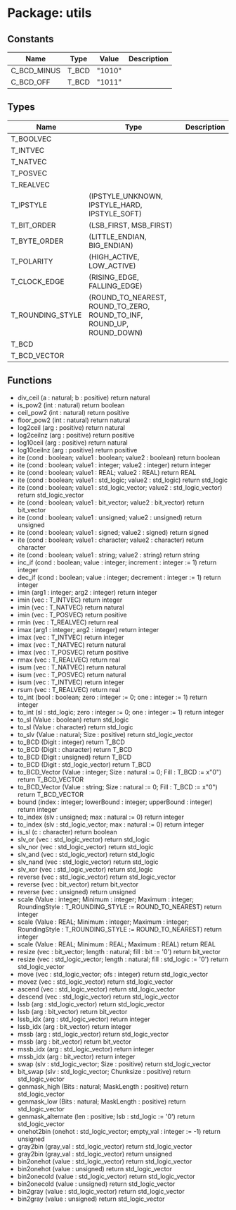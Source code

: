 # Package: utils
## Constants
| Name        | Type  | Value   | Description |
| ----------- | ----- | ------- | ----------- |
| C_BCD_MINUS | T_BCD |  "1010" |             |
| C_BCD_OFF   | T_BCD |  "1011" |             |
## Types
| Name             | Type                                                                  | Description |
| ---------------- | --------------------------------------------------------------------- | ----------- |
| T_BOOLVEC        |                                                                       |             |
| T_INTVEC         |                                                                       |             |
| T_NATVEC         |                                                                       |             |
| T_POSVEC         |                                                                       |             |
| T_REALVEC        |                                                                       |             |
| T_IPSTYLE        | (IPSTYLE_UNKNOWN, IPSTYLE_HARD, IPSTYLE_SOFT)                         |             |
| T_BIT_ORDER      | (LSB_FIRST, MSB_FIRST)                                                |             |
| T_BYTE_ORDER     | (LITTLE_ENDIAN, BIG_ENDIAN)                                           |             |
| T_POLARITY       | (HIGH_ACTIVE, LOW_ACTIVE)                                             |             |
| T_CLOCK_EDGE     | (RISING_EDGE, FALLING_EDGE)                                           |             |
| T_ROUNDING_STYLE | (ROUND_TO_NEAREST, ROUND_TO_ZERO, ROUND_TO_INF, ROUND_UP, ROUND_DOWN) |             |
| T_BCD            |                                                                       |             |
| T_BCD_VECTOR     |                                                                       |             |
## Functions
- div_ceil <font id="function_arguments">(a : natural; b : positive)</font> <font id="function_return">return natural</font>
- is_pow2 <font id="function_arguments">(int : natural)</font> <font id="function_return">return boolean</font>
- ceil_pow2 <font id="function_arguments">(int : natural)</font> <font id="function_return">return positive</font>
- floor_pow2 <font id="function_arguments">(int : natural)</font> <font id="function_return">return natural</font>
- log2ceil <font id="function_arguments">(arg : positive)</font> <font id="function_return">return natural</font>
- log2ceilnz <font id="function_arguments">(arg : positive)</font> <font id="function_return">return positive</font>
- log10ceil <font id="function_arguments">(arg		: positive)</font> <font id="function_return">return natural</font>
- log10ceilnz <font id="function_arguments">(arg	: positive)</font> <font id="function_return">return positive</font>
- ite <font id="function_arguments">(cond : boolean; value1 : boolean; value2 : boolean)</font> <font id="function_return">return boolean</font>
- ite <font id="function_arguments">(cond : boolean; value1 : integer; value2 : integer)</font> <font id="function_return">return integer</font>
- ite <font id="function_arguments">(cond : boolean; value1 : REAL;	value2 : REAL)</font> <font id="function_return">return REAL</font>
- ite <font id="function_arguments">(cond : boolean; value1 : std_logic; value2 : std_logic)</font> <font id="function_return">return std_logic</font>
- ite <font id="function_arguments">(cond : boolean; value1 : std_logic_vector; value2 : std_logic_vector)</font> <font id="function_return">return std_logic_vector</font>
- ite <font id="function_arguments">(cond : boolean; value1 : bit_vector; value2 : bit_vector)</font> <font id="function_return">return bit_vector</font>
- ite <font id="function_arguments">(cond : boolean; value1 : unsigned; value2 : unsigned)</font> <font id="function_return">return unsigned</font>
- ite <font id="function_arguments">(cond : boolean; value1 : signed; value2 : signed)</font> <font id="function_return">return signed</font>
- ite <font id="function_arguments">(cond : boolean; value1 : character; value2 : character)</font> <font id="function_return">return character</font>
- ite <font id="function_arguments">(cond : boolean; value1 : string; value2 : string)</font> <font id="function_return">return string</font>
- inc_if <font id="function_arguments">(cond : boolean; value : integer; increment : integer := 1)</font> <font id="function_return">return integer</font>
- dec_if <font id="function_arguments">(cond : boolean; value : integer; decrement : integer := 1)</font> <font id="function_return">return integer</font>
- imin <font id="function_arguments">(arg1 : integer; arg2 : integer)</font> <font id="function_return">return integer</font>
- imin <font id="function_arguments">(vec : T_INTVEC)</font> <font id="function_return">return integer</font>
- imin <font id="function_arguments">(vec : T_NATVEC)</font> <font id="function_return">return natural</font>
- imin <font id="function_arguments">(vec : T_POSVEC)</font> <font id="function_return">return positive</font>
- rmin <font id="function_arguments">(vec : T_REALVEC)</font> <font id="function_return">return real</font>
- imax <font id="function_arguments">(arg1 : integer; arg2 : integer)</font> <font id="function_return">return integer</font>
- imax <font id="function_arguments">(vec : T_INTVEC)</font> <font id="function_return">return integer</font>
- imax <font id="function_arguments">(vec : T_NATVEC)</font> <font id="function_return">return natural</font>
- imax <font id="function_arguments">(vec : T_POSVEC)</font> <font id="function_return">return positive</font>
- rmax <font id="function_arguments">(vec : T_REALVEC)</font> <font id="function_return">return real</font>
- isum <font id="function_arguments">(vec : T_NATVEC)</font> <font id="function_return">return natural</font>
- isum <font id="function_arguments">(vec : T_POSVEC)</font> <font id="function_return">return natural</font>
- isum <font id="function_arguments">(vec : T_INTVEC)</font> <font id="function_return">return integer</font>
- rsum <font id="function_arguments">(vec : T_REALVEC)</font> <font id="function_return">return real</font>
- to_int <font id="function_arguments">(bool : boolean; zero : integer := 0; one : integer := 1)</font> <font id="function_return">return integer</font>
- to_int <font id="function_arguments">(sl : std_logic; zero : integer := 0; one : integer := 1)</font> <font id="function_return">return integer</font>
- to_sl <font id="function_arguments">(Value : boolean)</font> <font id="function_return">return std_logic</font>
- to_sl <font id="function_arguments">(Value : character)</font> <font id="function_return">return std_logic</font>
- to_slv <font id="function_arguments">(Value : natural; Size : positive)</font> <font id="function_return">return std_logic_vector</font>
- to_BCD <font id="function_arguments">(Digit : integer)</font> <font id="function_return">return T_BCD</font>
- to_BCD <font id="function_arguments">(Digit : character)</font> <font id="function_return">return T_BCD</font>
- to_BCD <font id="function_arguments">(Digit : unsigned)</font> <font id="function_return">return T_BCD</font>
- to_BCD <font id="function_arguments">(Digit : std_logic_vector)</font> <font id="function_return">return T_BCD</font>
- to_BCD_Vector <font id="function_arguments">(Value : integer; Size : natural := 0; Fill : T_BCD := x"0")</font> <font id="function_return">return T_BCD_VECTOR</font>
- to_BCD_Vector <font id="function_arguments">(Value : string; Size : natural := 0; Fill : T_BCD := x"0")</font> <font id="function_return">return T_BCD_VECTOR</font>
- bound <font id="function_arguments">(index : integer; lowerBound : integer; upperBound : integer)</font> <font id="function_return">return integer</font>
- to_index <font id="function_arguments">(slv : unsigned; max : natural := 0)</font> <font id="function_return">return integer</font>
- to_index <font id="function_arguments">(slv : std_logic_vector; max : natural := 0)</font> <font id="function_return">return integer</font>
- is_sl <font id="function_arguments">(c : character)</font> <font id="function_return">return boolean</font>
- slv_or <font id="function_arguments">(vec : std_logic_vector)</font> <font id="function_return">return std_logic</font>
- slv_nor <font id="function_arguments">(vec : std_logic_vector)</font> <font id="function_return">return std_logic</font>
- slv_and <font id="function_arguments">(vec : std_logic_vector)</font> <font id="function_return">return std_logic</font>
- slv_nand <font id="function_arguments">(vec : std_logic_vector)</font> <font id="function_return">return std_logic</font>
- slv_xor <font id="function_arguments">(vec : std_logic_vector)</font> <font id="function_return">return std_logic</font>
- reverse <font id="function_arguments">(vec : std_logic_vector)</font> <font id="function_return">return std_logic_vector</font>
- reverse <font id="function_arguments">(vec : bit_vector)</font> <font id="function_return">return bit_vector</font>
- reverse <font id="function_arguments">(vec : unsigned)</font> <font id="function_return">return unsigned</font>
- scale <font id="function_arguments">(Value : integer;	Minimum : integer;	Maximum : integer; RoundingStyle : T_ROUNDING_STYLE := ROUND_TO_NEAREST)</font> <font id="function_return">return integer</font>
- scale <font id="function_arguments">(Value : REAL;		Minimum : integer;	Maximum : integer; RoundingStyle : T_ROUNDING_STYLE := ROUND_TO_NEAREST)</font> <font id="function_return">return integer</font>
- scale <font id="function_arguments">(Value : REAL;		Minimum : REAL;			Maximum : REAL)</font> <font id="function_return">return REAL</font>
- resize <font id="function_arguments">(vec : bit_vector; length : natural; fill : bit := '0')</font> <font id="function_return">return bit_vector</font>
- resize <font id="function_arguments">(vec : std_logic_vector; length : natural; fill : std_logic := '0')</font> <font id="function_return">return std_logic_vector</font>
- move <font id="function_arguments">(vec : std_logic_vector; ofs : integer)</font> <font id="function_return">return std_logic_vector</font>
- movez <font id="function_arguments">(vec : std_logic_vector)</font> <font id="function_return">return std_logic_vector</font>
- ascend <font id="function_arguments">(vec : std_logic_vector)</font> <font id="function_return">return std_logic_vector</font>
- descend <font id="function_arguments">(vec : std_logic_vector)</font> <font id="function_return">return std_logic_vector</font>
- lssb <font id="function_arguments">(arg : std_logic_vector)</font> <font id="function_return">return std_logic_vector</font>
- lssb <font id="function_arguments">(arg : bit_vector)</font> <font id="function_return">return bit_vector</font>
- lssb_idx <font id="function_arguments">(arg : std_logic_vector)</font> <font id="function_return">return integer</font>
- lssb_idx <font id="function_arguments">(arg : bit_vector)</font> <font id="function_return">return integer</font>
- mssb <font id="function_arguments">(arg : std_logic_vector)</font> <font id="function_return">return std_logic_vector</font>
- mssb <font id="function_arguments">(arg : bit_vector)</font> <font id="function_return">return bit_vector</font>
- mssb_idx <font id="function_arguments">(arg : std_logic_vector)</font> <font id="function_return">return integer</font>
- mssb_idx <font id="function_arguments">(arg : bit_vector)</font> <font id="function_return">return integer</font>
- swap <font id="function_arguments">(slv : std_logic_vector; Size : positive)</font> <font id="function_return">return std_logic_vector</font>
- bit_swap <font id="function_arguments">(slv : std_logic_vector; Chunksize : positive)</font> <font id="function_return">return std_logic_vector</font>
- genmask_high <font id="function_arguments">(Bits : natural; MaskLength : positive)</font> <font id="function_return">return std_logic_vector</font>
- genmask_low <font id="function_arguments">(Bits : natural; MaskLength : positive)</font> <font id="function_return">return std_logic_vector</font>
- genmask_alternate <font id="function_arguments">(len : positive; lsb : std_logic := '0')</font> <font id="function_return">return std_logic_vector</font>
- onehot2bin <font id="function_arguments">(onehot : std_logic_vector; empty_val : integer := -1)</font> <font id="function_return">return unsigned</font>
- gray2bin <font id="function_arguments">(gray_val : std_logic_vector)</font> <font id="function_return">return std_logic_vector</font>
- gray2bin <font id="function_arguments">(gray_val : std_logic_vector)</font> <font id="function_return">return unsigned</font>
- bin2onehot <font id="function_arguments">(value : std_logic_vector)</font> <font id="function_return">return std_logic_vector</font>
- bin2onehot <font id="function_arguments">(value : unsigned)</font> <font id="function_return">return std_logic_vector</font>
- bin2onecold <font id="function_arguments">(value : std_logic_vector)</font> <font id="function_return">return std_logic_vector</font>
- bin2onecold <font id="function_arguments">(value : unsigned)</font> <font id="function_return">return std_logic_vector</font>
- bin2gray <font id="function_arguments">(value : std_logic_vector)</font> <font id="function_return">return std_logic_vector</font>
- bin2gray <font id="function_arguments">(value : unsigned)</font> <font id="function_return">return std_logic_vector</font>
